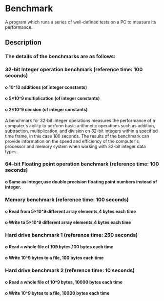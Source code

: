 # Benchmark
A program which runs a series of well-defined tests on a PC to measure its performance.

## Description

### The details of the benchmarks are as follows:

### 32-bit Integer operation benchmark (reference time: 100 seconds) 
#### o 10^10 additions (of integer constants)
#### o 5×10^9 multiplication (of integer constants)
#### o 2×10^9 division (of integer constants)
A benchmark for 32-bit integer operations measures the performance of a computer's ability to perform basic arithmetic operations such as addition, subtraction, multiplication, and division on 32-bit integers within a specified time frame, in this case 100 seconds. The results of the benchmark can provide information on the speed and efficiency of the computer's processor and memory system when working with 32-bit integer data types.

### 64-bit Floating point operation benchmark (reference time: 100 seconds)
#### o Same as integer,use double precision floating point numbers instead of integer.


### Memory benchmark (reference time: 100 seconds)
#### o Read from 5×10^9 different array elements,4 bytes each time 
#### o Write to 5×10^9 different array elements,4 bytes each time


### Hard drive benchmark 1 (reference time: 250 seconds) 
#### o Read a whole file of 109 bytes,100 bytes each time 
#### o Write 10^9 bytes to a file, 100 bytes each time


### Hard drive benchmark 2 (reference time: 10 seconds)
#### o Read a whole file of 10^9 bytes, 10000 bytes each time 
#### o Write 10^9 bytes to a file, 10000 bytes each time
